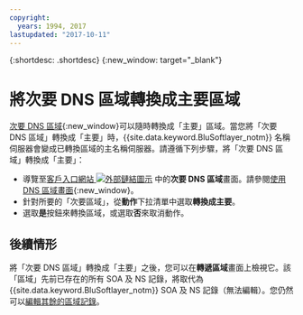 ```yaml
---
copyright:
  years: 1994, 2017
lastupdated: "2017-10-11"
---
```


{:shortdesc: .shortdesc}
{:new_window: target="_blank"}

# 將次要 DNS 區域轉換成主要區域

[次要 DNS 區域](add-secondary-dns-zone.html){:new_window}可以隨時轉換成「主要」區域。當您將「次要 DNS 區域」轉換成「主要」時，{{site.data.keyword.BluSoftlayer_notm}} 名稱伺服器會變成已轉換區域的主名稱伺服器。請遵循下列步驟，將「次要 DNS 區域」轉換成「主要」：

* 導覽至[客戶入口網站 ![外部鏈結圖示](../../icons/launch-glyph.svg "外部鏈結圖示")](https://control.softlayer.com/) 中的**次要 DNS 區域**畫面。請參閱[使用 DNS 區域畫面](use-dns-zones-screen.html){:new_window}。
* 針對所要的「次要區域」，從**動作**下拉清單中選取**轉換成主要**。
* 選取**是**按鈕來轉換區域，或選取**否**來取消動作。

## 後續情形

將「次要 DNS 區域」轉換成「主要」之後，您可以在**轉遞區域**畫面上檢視它。該「區域」先前已存在的所有 SOA 及 NS 記錄，將取代為 {{site.data.keyword.BluSoftlayer_notm}} SOA 及 NS 記錄（無法編輯）。您仍然可以[編輯其餘的區域記錄](edit-dns-zone-record.html)。
